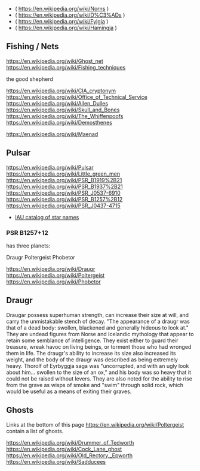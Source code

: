 
<!--
-->

 * ( https://en.wikipedia.org/wiki/Norns )
 * ( https://en.wikipedia.org/wiki/D%C3%ADs )
 * ( https://en.wikipedia.org/wiki/Fylgja )
 * ( https://en.wikipedia.org/wiki/Hamingja )

Fishing / Nets
---------------

https://en.wikipedia.org/wiki/Ghost_net
https://en.wikipedia.org/wiki/Fishing_techniques

the good shepherd

https://en.wikipedia.org/wiki/CIA_cryptonym
https://en.wikipedia.org/wiki/Office_of_Technical_Service
https://en.wikipedia.org/wiki/Allen_Dulles
https://en.wikipedia.org/wiki/Skull_and_Bones
https://en.wikipedia.org/wiki/The_Whiffenpoofs
https://en.wikipedia.org/wiki/Demosthenes

https://en.wikipedia.org/wiki/Maenad

Pulsar
------

https://en.wikipedia.org/wiki/Pulsar
https://en.wikipedia.org/wiki/Little_green_men
https://en.wikipedia.org/wiki/PSR_B1919%2B21
https://en.wikipedia.org/wiki/PSR_B1937%2B21
https://en.wikipedia.org/wiki/PSR_J0537-6910
https://en.wikipedia.org/wiki/PSR_B1257%2B12
https://en.wikipedia.org/wiki/PSR_J0437-4715

 * [IAU catalog of star names](http://www.pas.rochester.edu/~emamajek/WGSN/IAU-CSN.txt)

### PSR B1257+12

has three planets:

Draugr
Poltergeist
Phobetor

https://en.wikipedia.org/wiki/Draugr
https://en.wikipedia.org/wiki/Poltergeist
https://en.wikipedia.org/wiki/Phobetor

Draugr
------

Draugar possess superhuman strength, can increase their size at
will, and carry the unmistakable stench of decay. "The appearance
of a draugr was that of a dead body: swollen, blackened and generally
hideous to look at." They are undead figures from Norse and Icelandic
mythology that appear to retain some semblance of intelligence.
They exist either to guard their treasure, wreak havoc on living
beings, or torment those who had wronged them in life. The draugr's
ability to increase its size also increased its weight, and the
body of the draugr was described as being extremely heavy. Thorolf
of Eyrbyggja saga was "uncorrupted, and with an ugly look about
him... swollen to the size of an ox," and his body was so heavy
that it could not be raised without levers. They are also
noted for the ability to rise from the grave as wisps of smoke and
"swim" through solid rock, which would be useful as a means of
exiting their graves.

Ghosts
------

Links at the bottom of this page
<https://en.wikipedia.org/wiki/Poltergeist>
contain a list of ghosts.

https://en.wikipedia.org/wiki/Drummer_of_Tedworth
https://en.wikipedia.org/wiki/Cock_Lane_ghost
https://en.wikipedia.org/wiki/Old_Rectory,_Epworth
https://en.wikipedia.org/wiki/Sadducees


<!-- vim: set autoindent expandtab sw=4 syntax=markdown: -->

